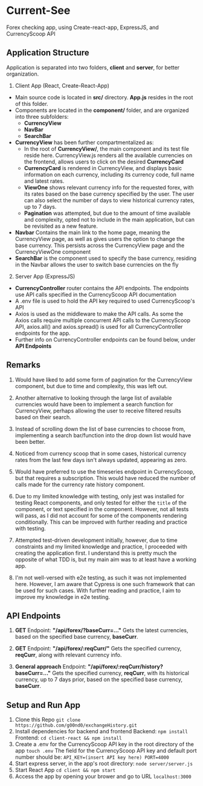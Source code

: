 # Current-See

Forex checking app, using Create-react-app, ExpressJS, and CurrencyScoop API

## Application Structure

Application is separated into two folders, **client** and **server**, for better organization.

1. Client App (React, Create-React-App)

- Main source code is located in **src/** directory. **App.js** resides in the root of this folder.
- Components are located in the **component/** folder, and are organized into three subfolders:
  - **CurrencyView**
  - **NavBar**
  - **SearchBar**
- **CurrencyView** has been further compartmentalized as:
  - In the root of **CurrencyView/**, the main component and its test file reside here. CurrencyView.js renders all the available currencies on the frontend, allows users to click on the desired **CurrencyCard**
  - **CurrencyCard** is rendered in CurrencyView, and displays basic information on each currency, including its currency code, full name and latest rates.
  - **ViewOne** shows relevant currency info for the requested forex, with its rates based on the base currency specified by the user. The user can also select the number of days to view historical currency rates, up to 7 days.
  - **Pagination** was attempted, but due to the amount of time available and complexity, opted not to include in the main application, but can be revisited as a new feature.
- **Navbar** Contains the main link to the home page, meaning the CurrencyView page, as well as gives users the option to change the base currency. This persists across the CurrencyView page and the CurrencyViewOne component
- **SearchBar** is the component used to specify the base currency, residing in the Navbar allows the user to switch base currencies on the fly

2. Server App (ExpressJS)

- **CurrencyController** router contains the API endpoints. The endpoints use API calls specified in the CurrencyScoop API documentation
- A .env file is used to hold the API key required to used CurrencyScoop's API
- Axios is used as the middleware to make the API calls. As some the Axios calls require multiple concurrent API calls to the CurrencyScoop API, axios.all() and axios.spread() is used for all CurrencyController endpoints for the app.
- Further info on CurrencyController endpoints can be found below, under **API Endpoints**

## Remarks

1. Would have liked to add some form of pagination for the CurrencyView component, but due to time and complexity, this was left out.

2. Another alternative to looking through the large list of available currencies would have been to implement a search function for CurrencyView, perhaps allowing the user to receive filtered results based on their search.

3. Instead of scrolling down the list of base currencies to choose from, implementing a search bar/function into the drop down list would have been better.

4. Noticed from currency scoop that in some cases, historical currency rates from the last few days isn't always updated, appearing as zero.

5. Would have preferred to use the timeseries endpoint in CurrencyScoop, but that requires a subscription. This would have reduced the number of calls made for the currency rate history component.

6. Due to my limited knowledge with testing, only jest was installed for testing React components, and only tested for either the `title` of the component, or text specified in the component. However, not all tests will pass, as I did not account for some of the components rendering conditionally. This can be improved with further reading and practice with testing.

7. Attempted test-driven development initially, however, due to time constraints and my limited knowledge and practice, I proceeded with creating the application first. I understand this is pretty much the opposite of what TDD is, but my main aim was to at least have a working app.

8. I'm not well-versed with e2e testing, as such it was not implemented here. However, I am aware that Cypress is one such framework that can be used for such cases. With further reading and practice, I aim to improve my knowledge in e2e testing.

## API Endpoints

1. **GET**
   Endpoint: **"/api/forex/?baseCurr=..."**
   Gets the latest currencies, based on the specified base currency, **baseCurr**.
2. **GET**
   Endpoint: **"/api/forex/:reqCurr/"**
   Gets the specified currency, **reqCurr**, along with relevant currency info.

3. **General approach**
   Endpoint: **"/api/forex/:reqCurr/history?baseCurr=..."**
   Gets the specified currency, **reqCurr**, with its historical currency, up to 7 days prior, based on the specified base currency, **baseCurr**.

## Setup and Run App

1. Clone this Repo
   `git clone https://github.com/g00nd0/exchangeHistory.git`
2. Install dependencies for backend and frontend
   Backend: `npm install`
   Frontend: `cd client-react && npm install`
3. Create a .env for the CurrencyScoop API key in the root directory of the app
   `touch .env`
   The field for the CurrencyScoop API key and default port number should be:
   `API_KEY=(insert API key here) PORT=4000`
4. Start express server, in the app's root directory:
   `node server/server.js`
5. Start React App
   `cd client && npm start`
6. Access the app by opening your brower and go to URL `localhost:3000`
